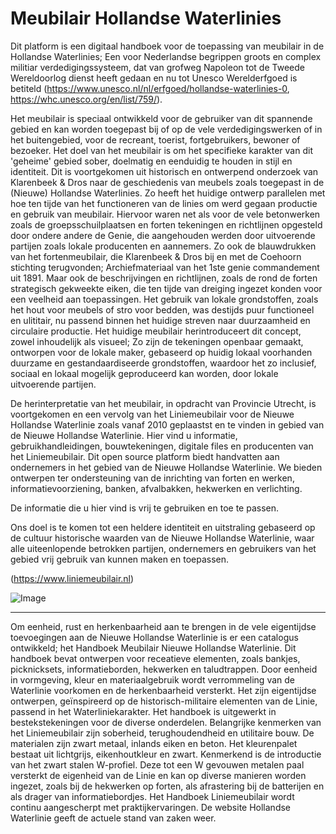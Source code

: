 # Meubilair Hollandse Waterlinies

Dit platform is een digitaal handboek voor de toepassing van meubilair in de Hollandse Waterlinies; Een voor Nederlandse begrippen groots en complex militiar verdedigingssysteem, dat van grofweg Napoleon tot de Tweede Wereldoorlog dienst heeft gedaan en nu tot Unesco Werelderfgoed is betiteld (https://www.unesco.nl/nl/erfgoed/hollandse-waterlinies-0, https://whc.unesco.org/en/list/759/). 

Het meubilair is speciaal ontwikkeld voor de gebruiker van dit spannende gebied en kan worden toegepast bij of op de vele verdedigingswerken of in het buitengebied, voor de recreant, toerist, fortgebruikers, bewoner of bezoeker. Het doel van het meubilair is om het specifieke karakter van dit 'geheime' gebied sober, doelmatig en eenduidig te houden in stijl en identiteit. Dit is voortgekomen uit historisch en ontwerpend onderzoek van Klarenbeek & Dros naar de geschiedenis van meubels zoals toegepast in de (Nieuwe) Hollandse Waterlinies. Zo heeft het huidige ontwerp parallelen met hoe ten tijde van het functioneren van de linies om werd gegaan productie en gebruik van meubilair. Hiervoor waren net als voor de vele betonwerken zoals de groepsschuilplaatsen en forten tekeningen en richtlijnen opgesteld door ondere andere de Genie, die aangehouden werden door uitvoerende partijen zoals lokale producenten en aannemers. Zo ook de blauwdrukken van het fortenmeubilair, die Klarenbeek & Dros bij en met de Coehoorn stichting terugvonden; Archiefmateriaal van het 1ste genie commandement uit 1891. Maar ook de beschrijvingen en richtlijnen, zoals de rond de forten strategisch gekweekte eiken, die ten tijde van dreiging ingezet konden voor een veelheid aan toepassingen. Het gebruik van lokale grondstoffen, zoals het hout voor meubels of stro voor bedden, was destijds puur functioneel en ulititair, nu passend binnen het huidige streven naar duurzaamheid en circulaire productie. Het huidige meubilair herintroduceert dit concept, zowel inhoudelijk als visueel; Zo zijn de tekeningen openbaar gemaakt, ontworpen voor de lokale maker, gebaseerd op huidig lokaal voorhanden duurzame en gestandaardiseerde grondstoffen, waardoor het zo inclusief, sociaal en lokaal mogelijk geproduceerd kan worden, door lokale uitvoerende partijen.

De herinterpretatie van het meubilair, in opdracht van Provincie Utrecht, is voortgekomen en een vervolg van het Liniemeubilair voor de Nieuwe Hollandse Waterlinie zoals vanaf 2010 geplaastst en te vinden in gebied van de Nieuwe Hollandse Waterlinie. Hier vind u informatie, gebruikhandleidingen, bouwtekeningen, digitale files en producenten van het Liniemeubilair. Dit open source platform biedt handvatten aan ondernemers in het gebied van de Nieuwe Hollandse Waterlinie. We bieden ontwerpen ter ondersteuning van de inrichting van forten en werken, informatievoorziening, banken, afvalbakken, hekwerken en verlichting.

De informatie die u hier vind is vrij te gebruiken en toe te passen. 

Ons doel is te komen tot een heldere identiteit en uitstraling gebaseerd op de cultuur historische waarden van de Nieuwe Hollandse Waterlinie, waar alle uiteenlopende betrokken partijen, ondernemers en gebruikers van het gebied vrij gebruik van kunnen maken en toepassen.

(https://www.liniemeubilair.nl)

![Image](https://user-images.githubusercontent.com/117828831/201355275-69bb22dc-4032-4aa5-a6a7-15a62210079e.jpg)

---

Om eenheid, rust en herkenbaarheid aan te brengen in
de vele eigentijdse toevoegingen aan de Nieuwe
Hollandse Waterlinie is er een catalogus ontwikkeld; het
Handboek Meubilair Nieuwe Hollandse Waterlinie. Dit
handboek bevat ontwerpen voor receatieve elementen,
zoals bankjes, picknicksets, informatieborden, hekwerken en taludtrappen. Door eenheid in vormgeving, kleur
en materiaalgebruik wordt verrommeling van de
Waterlinie voorkomen en de herkenbaarheid versterkt.
Het zijn eigentijdse ontwerpen, geïnspireerd op de
historisch-militaire elementen van de Linie, passend in
het Waterliniekarakter. Het handboek is uitgewerkt in
bestekstekeningen voor de diverse onderdelen.
Belangrijke kenmerken van het Liniemeubilair zijn
soberheid, terughoudendheid en utilitaire bouw. De
materialen zijn zwart metaal, inlands eiken en beton. Het
kleurenpalet bestaat uit lichtgrijs, eikenhoutkleur en
zwart. Kenmerkend is de introductie van het zwart stalen
W-profiel. Deze tot een W gevouwen metalen paal
versterkt de eigenheid van de Linie en kan op diverse
manieren worden ingezet, zoals bij de hekwerken op
forten, als afrastering bij de batterijen en als drager van
informatiebordjes.
Het Handboek Liniemeubilair wordt continu aangescherpt
met praktijkervaringen. De website Hollandse Waterlinie
geeft de actuele stand van zaken weer.
